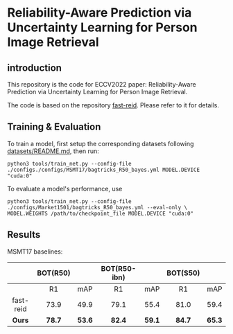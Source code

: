 # Reliability-Aware Prediction via Uncertainty Learning for Person Image Retrieval



## introduction

This repository is the code for ECCV2022 paper: Reliability-Aware Prediction via Uncertainty Learning for Person Image Retrieval. 

The code is based on the repository [fast-reid](https://github.com/JDAI-CV/fast-reid). Please refer to it for details.



## Training & Evaluation

To train a model, first setup the corresponding datasets following [datasets/README.md](https://github.com/JDAI-CV/fast-reid/tree/master/datasets), then run:

```python'''
python3 tools/train_net.py --config-file ./configs./configs/MSMT17/bagtricks_R50_bayes.yml MODEL.DEVICE "cuda:0"
```

To evaluate a model's performance, use

```python"""
python3 tools/train_net.py --config-file ./configs/Market1501/bagtricks_R50_bayes.yml --eval-only \
MODEL.WEIGHTS /path/to/checkpoint_file MODEL.DEVICE "cuda:0"
```



## Results



MSMT17 baselines:

|           | BOT(R50) |          | BOT(R50-ibn) |          | BOT(S50) |          |
| :-------: | :------: | :------: | :----------: | -------- | :------: | :------: |
|           |    R1    |   mAP    |      R1      | mAP      |    R1    |   mAP    |
| fast-reid |   73.9   |   49.9   |     79.1     | 55.4     |   81.0   |   59.4   |
| **Ours**  | **78.7** | **53.6** |   **82.4**   | **59.1** | **84.7** | **65.3** |


